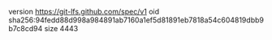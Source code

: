 version https://git-lfs.github.com/spec/v1
oid sha256:94fedd88d998a984891ab7160a1ef5d81891eb7818a54c604819dbb9b7c8cd94
size 4443
